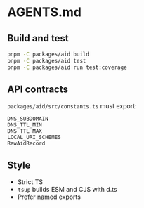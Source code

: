 # AGENTS.md

## Build and test
```bash
pnpm -C packages/aid build
pnpm -C packages/aid test
pnpm -C packages/aid run test:coverage
```

## API contracts

`packages/aid/src/constants.ts` must export:

```
DNS_SUBDOMAIN
DNS_TTL_MIN
DNS_TTL_MAX
LOCAL_URI_SCHEMES
RawAidRecord
```

## Style

* Strict TS
* `tsup` builds ESM and CJS with d.ts
* Prefer named exports
